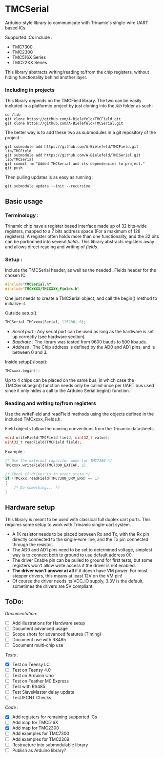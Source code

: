 # TMCSerial

Arduino-style library to communicate with Trinamic's single-wire UART based ICs.

Supported ICs include :
 - TMC7300
 - TMC2300
 - TMC516X Series
 - TMC22XX Series

This library abstracts writing/reading to/from the chip registers, without hiding functionality behind another layer.

### Including in projects

This library depends on the TMCField library.
The two can be easily included in a platformio project by just cloning into the _/lib_ folder as such:

```
cd /lib
git clone https://github.com/A-Bielefeld/TMCField.git
git clone https://github.com/A-Bielefeld/TMCSerial.git
```

The better way is to add these two as submodules in a git repository of the project :

```
git submodule add https://github.com/A-Bielefeld/TMCField.git lib/TMCField
git submodule add https://github.com/A-Bielefeld/TMCSerial.git lib/TMCSerial
git commit -m "Added TMCSerial and its dependencies to project."
git push
```

Then pulling updates is as easy as running :

```
git submodule update --init --recursive
```

## Basic usage

### Terminology :
Trinamic chip have a register based interface made up of 32 bits-wide registers, mapped to a 7 bits address space (For a maximum of 128 registers). A register often holds more than one functionality, and the 32 bits can be portionned into several _fields_. This library abstracts registers away and allows direct reading and writing of _fields_.

### Setup :

Include the TMCSerial header, as well as the needed _Fields header for the chosen IC.

```C++
#include"TMCSerial.h"
#include"TMCXXXX/TMCXXXX_Fields.h"
```

One just needs to create a TMCSerial object, and call the begin() method to initialize it. 

Outside setup():
```C++
TMCSerial TMCxxxx(Serial, 115200, 0);
```
 - _Serial port :_ Any serial port can be used as long as the hardware is set up correctly (see hardware section).
 - _Baudrate :_ The library was tested from 9600 bauds to 500 kbauds.
  - _Address :_ The Chip address is defined by the AD0 and AD1 pins, and is between 0 and 3.

Inside setup()/loop():

```C++
TMCxxxx.begin();
```

Up to 4 chips can be placed on the same bus, in which case the TMCSerial.begin() function needs only be called once per UART bus used since it only hides a call to the Arduino Serial.begin() function.

### Reading and writing to/from registers

Use the writeField and readField methods using the objects defined in the included TMCxxxx_Fields.h.

Field objects follow the naming conventions from the Trinamic datasheets.

```C++
void writeField(TMCField field, uint32_t value);
uint32_t readField(TMCField field);
```

Example :

```C++
/* Use the external capacitor mode for TMC7300 */
TMCxxxx.writeField(TMC7300_EXTCAP, 1);

/* Check if driver is in error state */
if (TMCxxx.readField(TMC7300_DRV_ERR) == 1)
{
    /* Do something... */
}

```

## Hardware setup

This library is meant to be used with classical full duplex uart ports. This requires some setup to work with Trinamic single-uart system.

 - A 1K resistor needs to be placed between Rx and Tx, with the Rx pin directly connected to the single-wire line, and the Tx pin connected through the resistor.
 - The AD0 and AD1 pins need to be set to determined voltage, simplest way is to connect both to ground to use default address 00.
 - The driver Enable pin can be pulled to ground for first tests, but some registers won't allow write access if the driver is not enabled.
 - __The driver won't answer at all__ if it doesn have VM power. For most stepper drivers, this means at least 12V on the VM pin!
 - Of course the driver needs its VCC_IO supply, 3.3V is the default, sometimes the drivers are 5V compliant.

## ToDo:

_Documentation:_
 - [ ] Add illustrations for Hardware setup
 - [ ] Document advanced usage
 - [ ] Scope shots for advanced features (Timing)
 - [ ] Document use with RS485
 - [ ] Document multi-chip use

_Tests :_
 - [x] Test on Teensy LC
 - [ ] Test on Teensy 4.0
 - [ ] Test on Arduino Uno
 - [ ] Test on Feather M0 Express
 - [ ] Test with RS485
 - [ ] Test SlaveMaster delay update
 - [ ] Test IFCNT Checks

_Code :_
 - [x] Add registers for remaining supported ICs
 - [ ] Add map for TMC516X
 - [x] Add map for TMC2300
 - [ ] Add examples for TMC7300
 - [ ] Add examples for TMC2209
 - [ ] Restructure into submodulable library
 - [ ] Publish as Arduino library?
